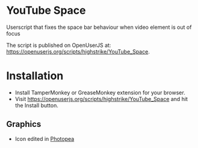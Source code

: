 # YouTube Space
Userscript that fixes the space bar behaviour when video element is out of focus

The script is published on OpenUserJS at: https://openuserjs.org/scripts/highstrike/YouTube_Space.

# Installation

- Install TamperMonkey or GreaseMonkey extension for your browser.
- Visit https://openuserjs.org/scripts/highstrike/YouTube_Space and hit the Install button.

## Graphics

- Icon edited in [Photopea](https://www.photopea.com)
